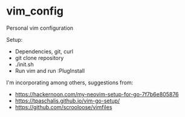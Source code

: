 # vim_config
Personal vim configuration

Setup:

- Dependencies, git, curl
- git clone repository
- ./init.sh
- Run vim and run :PlugInstall

I'm incorporating among others, suggestions from:

- https://hackernoon.com/my-neovim-setup-for-go-7f7b6e805876
- https://tpaschalis.github.io/vim-go-setup/
- https://github.com/scrooloose/vimfiles

